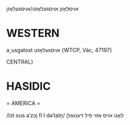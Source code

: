 אויסלאָזן
אויסגעלאָזט/אויסגעלאָזן

WESTERN
========

a˰usgəlost אויסגעלאָזט {WTCP, Vác, 47197}

CENTRAL}

HASIDIC
=======
= AMERICA = 

/lɔt ous aˈzɔj fiˑl dəˈtaln̩/ לאָט אויס אַזוי פֿיל דעטאַלן